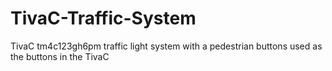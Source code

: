 # TivaC-Traffic-System
TivaC tm4c123gh6pm traffic light system with a pedestrian buttons used as the buttons in the TivaC
